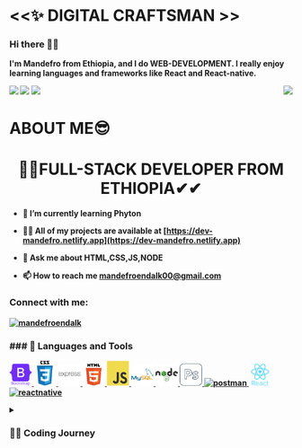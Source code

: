<h1 color='red', font-size='500px'   ><<✨  <b> DIGITAL CRAFTSMAN<b/> >></h1>

### Hi there 👏👏

I'm Mandefro from Ethiopia, and I do WEB-DEVELOPMENT. I really enjoy learning languages and frameworks like React and React-native.

 
<img align="right" src='https://tenor.com/view/web-design-modern-web-gif-gif-15349911.gif'/>








<img width="400px"  src="https://github-readme-stats.vercel.app/api?username=Mandefro-dev&theme=outrun&show_icons=true&hide_border=false&count_private=true"/>
<img width="400px"  src="https://github-readme-streak-stats.herokuapp.com/?user=Mandefro-dev&theme=outrun&hide_border=false"/>
<img width="400px"  src="https://github-readme-stats.vercel.app/api/top-langs/?username=Mandefro-dev&theme=outrun&show_icons=true&hide_border=false&layout=compact"/>





### <h1> ABOUT ME😎<h1/>

<h1 align="center"   >🐱‍💻FULL-STACK DEVELOPER FROM ETHIOPIA✔✔</h1>

- 🌱 I’m currently learning **Phyton**

- 👨‍💻 All of my projects are available at [https://dev-mandefro.netlify.app](https://dev-mandefro.netlify.app)

- 💬 Ask me about **HTML,CSS,JS,NODE**

- 📫 How to reach me **mandefroendalk00@gmail.com**

<h3 align="left">Connect with me:</h3>
<p align="left">
<a href="https://linkedin.com/in/mandefroendalk" target="blank"><img align="center" src="https://raw.githubusercontent.com/rahuldkjain/github-profile-readme-generator/master/src/images/icons/Social/linked-in-alt.svg" alt="mandefroendalk" height="40" width="45" /></a>
</p>



<h3 align="left">### 🧰 Languages and Tools</h3>
<p align="left"> <a href="https://getbootstrap.com" target="_blank" rel="noreferrer"> <img src="https://raw.githubusercontent.com/devicons/devicon/master/icons/bootstrap/bootstrap-plain-wordmark.svg" alt="bootstrap" width="40" height="40"/> </a> <a href="https://www.w3schools.com/css/" target="_blank" rel="noreferrer"> <img src="https://raw.githubusercontent.com/devicons/devicon/master/icons/css3/css3-original-wordmark.svg" alt="css3" width="40" height="45"/> </a> <a href="https://expressjs.com" target="_blank" rel="noreferrer"> <img src="https://raw.githubusercontent.com/devicons/devicon/master/icons/express/express-original-wordmark.svg" alt="express" width="40" height="40"/> </a> <a href="https://www.w3.org/html/" target="_blank" rel="noreferrer"> <img src="https://raw.githubusercontent.com/devicons/devicon/master/icons/html5/html5-original-wordmark.svg" alt="html5" width="40" height="40"/> </a> <a href="https://developer.mozilla.org/en-US/docs/Web/JavaScript" target="_blank" rel="noreferrer"> <img src="https://raw.githubusercontent.com/devicons/devicon/master/icons/javascript/javascript-original.svg" alt="javascript" width="40" height="45"/> </a> <a href="https://www.mysql.com/" target="_blank" rel="noreferrer"> <img src="https://raw.githubusercontent.com/devicons/devicon/master/icons/mysql/mysql-original-wordmark.svg" alt="mysql" width="40" height="40"/> </a> <a href="https://nodejs.org" target="_blank" rel="noreferrer"> <img src="https://raw.githubusercontent.com/devicons/devicon/master/icons/nodejs/nodejs-original-wordmark.svg" alt="nodejs" width="40" height="40"/> </a> <a href="https://www.photoshop.com/en" target="_blank" rel="noreferrer"> <img src="https://raw.githubusercontent.com/devicons/devicon/master/icons/photoshop/photoshop-line.svg" alt="photoshop" width="40" height="40"/> </a> <a href="https://postman.com" target="_blank" rel="noreferrer"> <img src="https://www.vectorlogo.zone/logos/getpostman/getpostman-icon.svg" alt="postman" width="40" height="40"/> </a> <a href="https://reactjs.org/" target="_blank" rel="noreferrer"> <img src="https://raw.githubusercontent.com/devicons/devicon/master/icons/react/react-original-wordmark.svg" alt="react" width="40" height="40"/> </a> <a href="https://reactnative.dev/" target="_blank" rel="noreferrer"> <img src="https://reactnative.dev/img/header_logo.svg" alt="reactnative" width="40" height="40"/> </a> </p>






<details>
 <summary><h3>👨‍💻 Coding Journey</h3></summary>
 I started my coding journey with a passion to learn everything I could about the programming world when I was in grade 12. I taught myself web development with the dream of building my own website and app, but soon, that dream was overshadowed by my desire to excel in JavaScript. This desire led me to a full-stack software engineering job. However, something has always bothered me about my journey – abandoning my dream of building my own app to pursue the safe route of a job.

Now, I've taken the leap away from that safety net into the uncomfortable, unexplored world of being a creator, and it worked out. But again, it became comfortable. Of course, I need to eat at the end of the day, but I think it's time to get uncomfortable again. I have a burning desire to get back on the horse and fulfill that dream the younger me had of building my own app, my own product.

In order to do that, I'll be implementing a few measures to focus more time on fulfilling that dream – a dream that I'll be ready to tackle in 2024 due to the measures I'm putting in place now until the beginning of 2023. Don't wait up because I'm coming."
